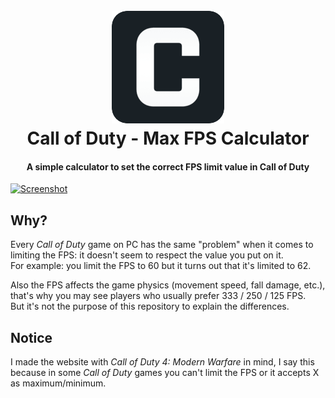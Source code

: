 <h1 align="center">
  <br>
  <a href="#">
    <img src="src/img/favicon/apple-touch-icon-precomposed.png" alt="Call of Duty - Max FPS Calculator">
  </a>
  <br>
  Call of Duty - Max FPS Calculator
  <br>
</h1>

<h4 align="center">A simple calculator to set the correct FPS limit value in Call of Duty</h4>

[![Screenshot](https://i.imgur.com/eaGvX5g.png)](https://faarma.github.io/CoD-mFPSc)

## Why?
Every *Call of Duty* game on PC has the same "problem" when it comes to limiting the FPS: it doesn't seem to respect the value you put on it.\
For example: you limit the FPS to 60 but it turns out that it's limited to 62.

Also the FPS affects the game physics (movement speed, fall damage, etc.), that's why you may see players who usually prefer 333 / 250 / 125 FPS.\
But it's not the purpose of this repository to explain the differences.

## Notice
I made the website with *Call of Duty 4: Modern Warfare* in mind, I say this because in some *Call of Duty* games you can't limit the FPS or it accepts X as maximum/minimum.
